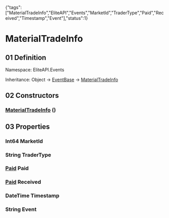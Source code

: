 {"tags":["MaterialTradeInfo","EliteAPI","Events","MarketId","TraderType","Paid","Received","Timestamp","Event"],"status":1}

# MaterialTradeInfo

## 01 Definition

Namespace: <span class='code'>EliteAPI.Events</span>

Inheritance: <span class='code'>Object</span> → <span class='code'>[EventBase](../../EliteAPI/Events/EventBase.html)</span> → <span class='code'>[MaterialTradeInfo](../../EliteAPI/Events/MaterialTradeInfo.html)</span>

## 02 Constructors

### <span class='code'>[MaterialTradeInfo](../../EliteAPI/Events/MaterialTradeInfo.html)</span> ()

## 03 Properties

### <span class='code'>Int64</span> MarketId

### <span class='code'>String</span> TraderType

### <span class='code'>[Paid](../../EliteAPI/Events/Paid.html)</span> Paid

### <span class='code'>[Paid](../../EliteAPI/Events/Paid.html)</span> Received

### <span class='code'>DateTime</span> Timestamp

### <span class='code'>String</span> Event

